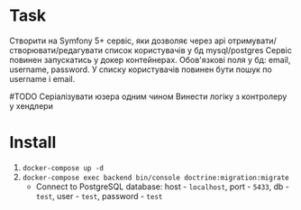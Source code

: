 # Task
Створити на Symfony 5+ сервіс, яки дозволяє через api отримувати/створювати/редагувати список користувачів у бд mysql/postgres
Сервіс повинен запускатись у докер контейнерах. Обов'язкові поля у бд: email, username, password. У списку користувачів повинен бути пошук по username і email.

#TODO
Серіалізувати юзера одним чином
Винести логіку з контролеру у хендлери

# Install
1. `docker-compose up -d`
2. `docker-compose exec backend bin/console doctrine:migration:migrate`
    * Connect to PostgreSQL database: host - `localhost`, port - `5433`, db - `test`, user - `test`, password - `test`
